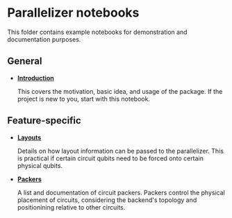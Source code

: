 # Parallelizer notebooks

This folder contains example notebooks for demonstration and documentation purposes.

## General

- **[Introduction](./parallel-circuits-introduction.ipynb)**

  This covers the motivation, basic idea, and usage of the package. If the project is new to you,
  start with this notebook.

## Feature-specific

- **[Layouts](./circuit-layouts.ipynb)**

  Details on how layout information can be passed to the parallelizer. This is practical if certain
  circuit qubits need to be forced onto certain physical qubits.

- **[Packers](./circuit-packers.ipynb)**

  A list and documentation of circuit packers. Packers control the physical placement of circuits,
  considering the backend's topology and positionining relative to other circuits.
